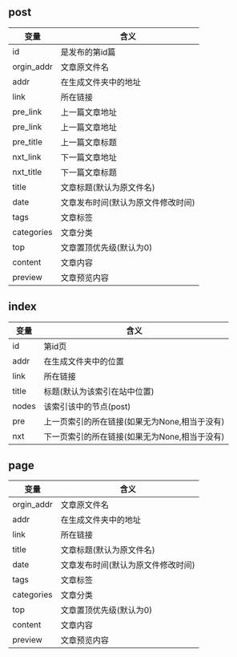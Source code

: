## post

| 变量       | 含义                               |
| ---------- | ---------------------------------- |
| id         | 是发布的第id篇                     |
| orgin_addr | 文章原文件名                       |
| addr       | 在生成文件夹中的地址               |
| link       | 所在链接                           |
| pre_link   | 上一篇文章地址                     |
| pre_link   | 上一篇文章地址                     |
| pre_title  | 上一篇文章标题                     |
| nxt_link   | 下一篇文章地址                     |
| nxt_title  | 下一篇文章标题                     |
| title      | 文章标题(默认为原文件名)           |
| date       | 文章发布时间(默认为原文件修改时间) |
| tags       | 文章标签                           |
| categories | 文章分类                           |
| top        | 文章置顶优先级(默认为0)            |
|content|文章内容|
|preview|文章预览内容|

## index

| 变量  | 含义                                          |
| ----- | --------------------------------------------- |
| id    | 第id页                                        |
| addr  | 在生成文件夹中的位置                          |
| link  | 所在链接                                      |
| title | 标题(默认为该索引在站中位置)                  |
| nodes | 该索引该中的节点(post)                        |
| pre   | 上一页索引的所在链接(如果无为None,相当于没有) |
| nxt   | 下一页索引的所在链接(如果无为None,相当于没有) |

## page

| 变量       | 含义                               |
| ---------- | ---------------------------------- |
| orgin_addr | 文章原文件名                       |
| addr       | 在生成文件夹中的地址               |
| link       | 所在链接                           |
| title      | 文章标题(默认为原文件名)           |
| date       | 文章发布时间(默认为原文件修改时间) |
| tags       | 文章标签                           |
| categories | 文章分类                           |
| top        | 文章置顶优先级(默认为0)            |
| content    | 文章内容                           |
| preview    | 文章预览内容                       |